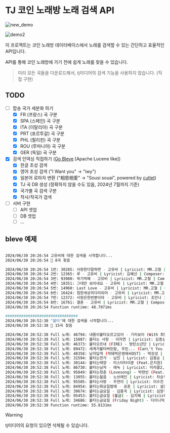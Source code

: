 # TJ 코인 노래방 노래 검색 API

![new_demo](https://github.com/user-attachments/assets/962f89a4-b592-474c-93ee-8d1dfcd5dd7e)

![demo2](https://github.com/Alfex4936/tj-media-karaoke-api/assets/2356749/3d8e7b67-7dcd-47d6-9d69-5ec0a44eeac6)

이 프로젝트는 코인 노래방 데이터베이스에서 노래를 검색할 수 있는 간단하고 효율적인 API입니다.

API를 통해 코인 노래방에 가기 전에 쉽게 노래를 찾을 수 있습니다.

> 미리 모든 곡들을 다운로드해서, tj미디어의 검색 기능을 사용하지 않습니다. (직접 구현)

## TODO

- [ ] 팝송 국가 세분화 하기
  - [x] FR (프랑스) 곡 구분
  - [x] SPA (스페인) 곡 구분
  - [x] ITA (이탈리아) 곡 구분
  - [x] PRT (포르투갈) 곡 구분
  - [x] PHL (필리핀) 곡 구분
  - [x] ROU (루마니아) 곡 구분
  - [x] GER (독일) 곡 구분
- [x] 검색 인덱싱 직접하기 ([Go Bleve](https://github.com/blevesearch/bleve/) [Apache Lucene like])
  - [x] 한글 초성 검색
  - [x] 영어 초성 검색 ("I Want you" -> "iwy")
  - [x] 일본어 로마자 변환 ("相思相愛" -> "Sousi souai", powered by [cutlet](https://github.com/polm/cutlet))
  - [x] TJ 곡 DB 생성 (정확하지 않을 수도 있음, 2024년 7월까지 기준)
  - [x] 국가별 곡 검색 구분
  - [x] 작사/작곡가 검색
- [ ] 서버 구현
  - [ ] API 셋업
  - [ ] DB 셋업
  - [ ] ...

## bleve 예제

```bash

2024/06/30 20:26:54 고유비에 대한 검색을 시작합니다...
2024/06/30 20:26:54 💖 8곡 찾음

2024/06/30 20:26:54 1번: 30285: 사랑한다말하면 - 고유비 | Lyricist: MR.고철 | Composer: MR.고철
2024/06/30 20:26:54 2번: 12365: 루 - 고유비 | Lyricist: 김혜선 | Composer: 신훈철
2024/06/30 20:26:54 3번: 93980: 꼭기억해 - 고유비 | Lyricist: MR.고철 | Composer: MR.고철
2024/06/30 20:26:54 4번: 18351: 그대만 보이네요 - 고유비 | Lyricist: MR.고철 | Composer: MR.고철
2024/06/30 20:26:54 5번: 14960: Last Love - 고유비 | Lyricist: MR.고철 | Composer: MR.고철
2024/06/30 20:26:54 6번: 16424: 험한세상의다리되어 - 고유비 | Lyricist: MR.고철 | Composer: MR.고철,전영
2024/06/30 20:26:54 7번: 12372: 사랑은한번뿐이야 - 고유비 | Lyricist: 조안나 | Composer: 유해 준
2024/06/30 20:26:54 8번: 16761: 결혼 - 고유비 | Lyricist: MR.고철 | Composer: MR.고철
2024/06/30 20:26:54 Function runtime: 48.7071ms

################################
2024/06/30 20:52:38 "불타"에 대한 검색을 시작합니다...
2024/06/30 20:52:38 💖 15곡 찾음

2024/06/30 20:52:38 Full 노래: 46794: 내몸이불타오르고있어 - 기리보이 (With 최단비) | Lyricist: 홍시영 | Composer: 홍시영
2024/06/30 20:52:38 Full 노래: 15887: 불타는 사랑 - 이자연 | Lyricist: 김종삼,이승규 | Composer: 박 성훈
2024/06/30 20:52:38 Full 노래: 46373: 불타오르네 (FIRE) - 방탄소년단 | Lyricist: RAP MONSTER,SUGA,HITMAN BANG,PDOGG,DEVINE-CHANNEL1,RYAN KIM(DEVINE CHANNEL2),DEVINE-CHANNEL10,한상희 | Composer: RAP MONSTER,SUGA,HITMAN BANG,PDOGG,DEVINE-CHANNEL1,RYAN KIM(DEVINE CHANNEL2),DEVINE-CHANNEL10,한상희
2024/06/30 20:52:38 Full 노래: 89472: 세계가불타버린밤, 우린... (Can\'t You See Me?) - 투모로우바이투게더 | Lyricist: SLOW RABBIT,SUPREME BOI,HITMAN BANG,ZARESKI ERIC SOLOMON,FONTANA MELANIE JOY,SCHULZ MICHEL,HENDERSO | Composer: SLOW RABBIT,SUPREME BOI,HITMAN BANG,ZARESKI ERIC SOLOMON,FONTANA MELANIE JOY,SCHULZ MICHEL,HENDERSO
2024/06/30 20:52:38 Full 노래: 48358: 남자답게 (막돼먹은영애씨OST) - 박강성 | Lyricist: 불타는고구마1,불타는고구마2 | Composer: 정연태,불타는고구마1,불타는고구마2
2024/06/30 20:52:38 Full 노래: 31594: 불타는연가 - 남진 | Lyricist: 김중순 | Composer: 김희갑
2024/06/30 20:52:38 Full 노래: 30144: 불타는태양 - 미스터타이푼 (Feat.은지원) | Lyricist: TYFOON | Composer: TYFOON
2024/06/30 20:52:38 Full 노래: 86730: 불타는남자 - 에녹 | Lyricist: 미라클2,신동룡,빨간양말1 | Composer: KIYU,미라클2,미라클,신동룡
2024/06/30 20:52:38 Full 노래: 95849: 불타는청춘 (Lovesong) - 박현빈 (Feat.우혜미,허인창) | Lyricist: 김세훈 | Composer: 신응준,김세훈
2024/06/30 20:52:38 Full 노래: 13055: 불타는젊음 - 노브레인 | Lyricist: 차승우 | Composer: 차승우
2024/06/30 20:52:38 Full 노래: 95505: 불타는사랑 - 우연이 | Lyricist: 이수진 | Composer: 설운도
2024/06/30 20:52:38 Full 노래: 84954: 불타는화요일밤에 - 공훈 | Lyricist: 설운도 | Composer: 설운도
2024/06/30 20:52:38 Full 노래: 39674: 불타는금요일 - 김흥국 | Lyricist: 심양구,김흥국 | Composer: 정기수
2024/06/30 20:52:38 Full 노래: 95453: 불타는금요일 (불금) - 김지혜 | Lyricist: 윤정 | Composer: 정환
2024/06/30 20:52:38 Full 노래: 34686: 불타는금요일 (Friday Night) - 다이나믹듀오 | Lyricist: 최재호,김윤성 | Composer: 최재호,김윤성,장재원,김재황
2024/06/30 20:52:38 Function runtime: 55.8131ms
```

> [!WARNING]
> tj미디어의 요청이 있으면 삭제될 수 있습니다.
